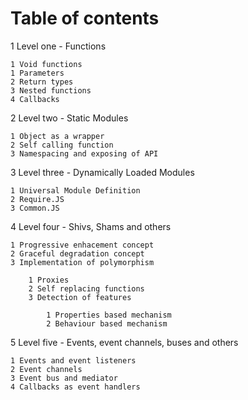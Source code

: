 Table of contents
=================
1 Level one - Functions

	1 Void functions
	1 Parameters
	2 Return types
	3 Nested functions
	4 Callbacks

2 Level two - Static Modules

	1 Object as a wrapper
	2 Self calling function
	3 Namespacing and exposing of API

3 Level three - Dynamically Loaded Modules

	1 Universal Module Definition
	2 Require.JS
	3 Common.JS

4 Level four - Shivs, Shams and others

	1 Progressive enhacement concept
	2 Graceful degradation concept
	3 Implementation of polymorphism

		1 Proxies
		2 Self replacing functions
		3 Detection of features

			1 Properties based mechanism
			2 Behaviour based mechanism

5 Level five - Events, event channels, buses and others
	
	1 Events and event listeners
	2 Event channels
	3 Event bus and mediator
	4 Callbacks as event handlers  